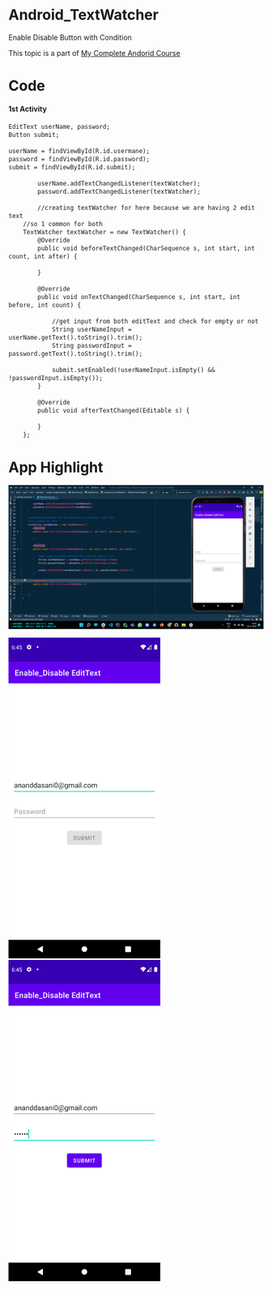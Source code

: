 # Android_TextWatcher
Enable Disable Button with Condition 

This topic is a part of [My Complete Andorid Course](https://github.com/ananddasani/Android_Apps)

# Code

#### 1st Activity 
```
EditText userName, password;
Button submit;

userName = findViewById(R.id.usermane);
password = findViewById(R.id.password);
submit = findViewById(R.id.submit);

        userName.addTextChangedListener(textWatcher);
        password.addTextChangedListener(textWatcher);
        
        //creating textWatcher for here because we are having 2 edit text
    //so 1 common for both
    TextWatcher textWatcher = new TextWatcher() {
        @Override
        public void beforeTextChanged(CharSequence s, int start, int count, int after) {

        }

        @Override
        public void onTextChanged(CharSequence s, int start, int before, int count) {

            //get input from both editText and check for empty or not
            String userNameInput = userName.getText().toString().trim();
            String passwordInput = password.getText().toString().trim();

            submit.setEnabled(!userNameInput.isEmpty() && !passwordInput.isEmpty());
        }

        @Override
        public void afterTextChanged(Editable s) {

        }
    };
```

# App Highlight

<img src="app_images/Enable_Disable Button.png" width="1000" /><br>

<img src="app_images/Enable_Disable Button App1.png" width="300" /> <img src="app_images/Enable_Disable Button App2.png" width="300" /><br>
